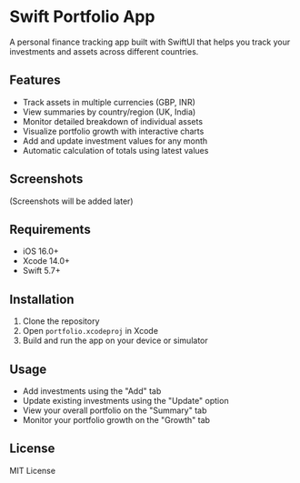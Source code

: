 # Swift Portfolio App

A personal finance tracking app built with SwiftUI that helps you track your investments and assets across different countries.

## Features

- Track assets in multiple currencies (GBP, INR)
- View summaries by country/region (UK, India)
- Monitor detailed breakdown of individual assets
- Visualize portfolio growth with interactive charts
- Add and update investment values for any month
- Automatic calculation of totals using latest values

## Screenshots

(Screenshots will be added later)

## Requirements

- iOS 16.0+
- Xcode 14.0+
- Swift 5.7+

## Installation

1. Clone the repository
2. Open `portfolio.xcodeproj` in Xcode
3. Build and run the app on your device or simulator

## Usage

- Add investments using the "Add" tab
- Update existing investments using the "Update" option
- View your overall portfolio on the "Summary" tab
- Monitor your portfolio growth on the "Growth" tab

## License

MIT License 